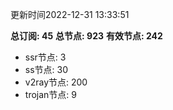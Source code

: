 更新时间2022-12-31 13:33:51

**总订阅: 45**
**总节点: 923**
**有效节点: 242**
- ssr节点: 3
- ss节点: 30
- v2ray节点: 200
- trojan节点: 9
